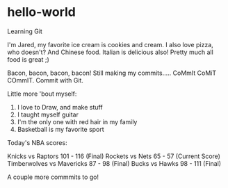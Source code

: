# hello-world
Learning Git

I'm Jared, my favorite ice cream is cookies and cream.
I also love pizza, who doesn't?
And Chinese food.
Italian is delicious also!
Pretty much all food is great ;)

Bacon, bacon, bacon, bacon!
Still making my commits.....
CoMmIt CoMiT COmmIT.
Commit with Git.

Little more 'bout myself:

1. I love to Draw, and make stuff
2. I taught myself guitar
3. I'm the only one with red hair in my family
4. Basketball is my favorite sport

Today's NBA scores:

Knicks vs Raptors           101 - 116 (Final)
Rockets vs Nets             65 - 57   (Current Score) 
Timberwolves vs Mavericks   87 - 98   (Final)
Bucks vs Hawks              98 - 111  (Final)

A couple more commmits to go!

